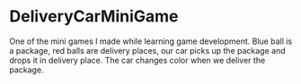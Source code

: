 # DeliveryCarMiniGame
One of the mini games I made while learning game development. Blue ball is a package, red balls are delivery places, our car picks up the package and drops it in delivery place. The car changes color when we deliver the package.
